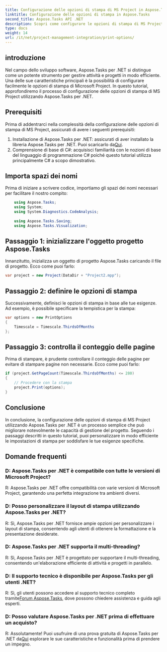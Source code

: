 ```yaml
---
title: Configurazione delle opzioni di stampa di MS Project in Aspose.Tasks
linktitle: Configurazione delle opzioni di stampa in Aspose.Tasks
second_title: Aspose.Tasks API .NET
description: Scopri come configurare le opzioni di stampa di MS Project senza problemi utilizzando Aspose.Tasks per .NET. Migliora le tue capacità di gestione dei progetti.
type: docs
weight: 14
url: /it/net/project-management-integration/print-options/
---
```

## introduzione
Nel campo dello sviluppo software, Aspose.Tasks per .NET si distingue come un potente strumento per gestire attività e progetti in modo efficiente. Una delle sue caratteristiche principali è la possibilità di configurare facilmente le opzioni di stampa di Microsoft Project. In questo tutorial, approfondiremo il processo di configurazione delle opzioni di stampa di MS Project utilizzando Aspose.Tasks per .NET.
## Prerequisiti
Prima di addentrarci nella complessità della configurazione delle opzioni di stampa di MS Project, assicurati di avere i seguenti prerequisiti:
1. Installazione di Aspose.Tasks per .NET: assicurati di aver installato la libreria Aspose.Tasks per .NET. Puoi scaricarlo da[Qui](https://releases.aspose.com/tasks/net/).
2. Comprensione di base di C#: acquisisci familiarità con le nozioni di base del linguaggio di programmazione C# poiché questo tutorial utilizza principalmente C# a scopo dimostrativo.

## Importa spazi dei nomi
Prima di iniziare a scrivere codice, importiamo gli spazi dei nomi necessari per facilitare il nostro compito:
```csharp
    using Aspose.Tasks;
    using System;
    using System.Diagnostics.CodeAnalysis;
    
    using Aspose.Tasks.Saving;
    using Aspose.Tasks.Visualization;
```

## Passaggio 1: inizializzare l'oggetto progetto Aspose.Tasks
Innanzitutto, inizializza un oggetto di progetto Aspose.Tasks caricando il file di progetto. Ecco come puoi farlo:
```csharp
var project = new Project(DataDir + "Project2.mpp");
```
## Passaggio 2: definire le opzioni di stampa
Successivamente, definisci le opzioni di stampa in base alle tue esigenze. Ad esempio, è possibile specificare la tempistica per la stampa:
```csharp
var options = new PrintOptions
{
    Timescale = Timescale.ThirdsOfMonths
};
```
## Passaggio 3: controlla il conteggio delle pagine
Prima di stampare, è prudente controllare il conteggio delle pagine per evitare di stampare pagine non necessarie. Ecco come puoi farlo:
```csharp
if (project.GetPageCount(Timescale.ThirdsOfMonths) <= 280)
{
    // Procedere con la stampa
    project.Print(options);
}
```

## Conclusione
In conclusione, la configurazione delle opzioni di stampa di MS Project utilizzando Aspose.Tasks per .NET è un processo semplice che può migliorare notevolmente le capacità di gestione del progetto. Seguendo i passaggi descritti in questo tutorial, puoi personalizzare in modo efficiente le impostazioni di stampa per soddisfare le tue esigenze specifiche.
## Domande frequenti
### D: Aspose.Tasks per .NET è compatibile con tutte le versioni di Microsoft Project?
R: Aspose.Tasks per .NET offre compatibilità con varie versioni di Microsoft Project, garantendo una perfetta integrazione tra ambienti diversi.
### D: Posso personalizzare il layout di stampa utilizzando Aspose.Tasks per .NET?
R: Sì, Aspose.Tasks per .NET fornisce ampie opzioni per personalizzare i layout di stampa, consentendo agli utenti di ottenere la formattazione e la presentazione desiderate.
### D: Aspose.Tasks per .NET supporta il multi-threading?
R: Sì, Aspose.Tasks per .NET è progettato per supportare il multi-threading, consentendo un'elaborazione efficiente di attività e progetti in parallelo.
### D: Il supporto tecnico è disponibile per Aspose.Tasks per gli utenti .NET?
 R: Sì, gli utenti possono accedere al supporto tecnico completo tramite[Forum Aspose.Tasks](https://forum.aspose.com/c/tasks/15), dove possono chiedere assistenza e guida agli esperti.
### D: Posso valutare Aspose.Tasks per .NET prima di effettuare un acquisto?
 R: Assolutamente! Puoi usufruire di una prova gratuita di Aspose.Tasks per .NET da[Qui](https://releases.aspose.com/) esplorare le sue caratteristiche e funzionalità prima di prendere un impegno.